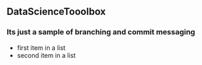 ## DataScienceTooolbox
### Its just a sample of branching and commit messaging
* first item in a list
* second item in a list

